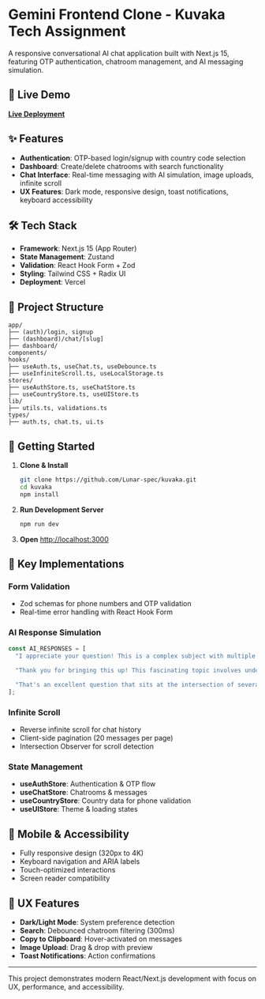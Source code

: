 # Gemini Frontend Clone - Kuvaka Tech Assignment

A responsive conversational AI chat application built with Next.js 15, featuring OTP authentication, chatroom management, and AI messaging simulation.

## 🌟 Live Demo

**[Live Deployment](https://kuvaka-git-master-lunarspecs-projects.vercel.app/)**

## ✨ Features

- **Authentication**: OTP-based login/signup with country code selection
- **Dashboard**: Create/delete chatrooms with search functionality
- **Chat Interface**: Real-time messaging with AI simulation, image uploads, infinite scroll
- **UX Features**: Dark mode, responsive design, toast notifications, keyboard accessibility

## 🛠️ Tech Stack

- **Framework**: Next.js 15 (App Router)
- **State Management**: Zustand
- **Validation**: React Hook Form + Zod
- **Styling**: Tailwind CSS + Radix UI
- **Deployment**: Vercel

## 📁 Project Structure

```
app/
├── (auth)/login, signup
├── (dashboard)/chat/[slug]
├── dashboard/
components/
hooks/
├── useAuth.ts, useChat.ts, useDebounce.ts
├── useInfiniteScroll.ts, useLocalStorage.ts
stores/
├── useAuthStore.ts, useChatStore.ts
├── useCountryStore.ts, useUIStore.ts
lib/
├── utils.ts, validations.ts
types/
├── auth.ts, chat.ts, ui.ts
```

## 🚀 Getting Started

1. **Clone & Install**

   ```bash
   git clone https://github.com/Lunar-spec/kuvaka.git
   cd kuvaka
   npm install
   ```

2. **Run Development Server**

   ```bash
   npm run dev
   ```

3. **Open** [http://localhost:3000](http://localhost:3000)

## 🔧 Key Implementations

### Form Validation

- Zod schemas for phone numbers and OTP validation
- Real-time error handling with React Hook Form

### AI Response Simulation

```typescript
const AI_RESPONSES = [
  "I appreciate your question! This is a complex subject with multiple perspectives that deserve careful consideration. The fundamental principles involve interconnected systems where changes in one area can have cascading effects throughout.\n\nFrom a historical standpoint, we can see patterns that provide valuable insights into future developments. Any approach should be both flexible and grounded in evidence-based reasoning, balancing theoretical understanding with practical application.",

  "Thank you for bringing this up! This fascinating topic involves understanding how different variables interact within a larger framework. The interaction isn't simply linear – it's more like a web of connections where each element influences others.\n\nWhat's particularly interesting is how this relates to broader trends across various domains. I'd recommend starting with a solid foundation in the basics before moving to more advanced concepts, building understanding progressively.",

  "That's an excellent question that sits at the intersection of several important domains! When we examine this from multiple angles, we see patterns and connections that demonstrate the importance of systems thinking. Rather than viewing elements in isolation, we need to understand how they function as an interconnected whole.\n\nThis perspective reveals emergent properties that arise from component interactions. Effective solutions often require a holistic approach addressing multiple aspects simultaneously, coordinating efforts to avoid creating problems in other areas.",
];
```

### Infinite Scroll

- Reverse infinite scroll for chat history
- Client-side pagination (20 messages per page)
- Intersection Observer for scroll detection

### State Management

- **useAuthStore**: Authentication & OTP flow
- **useChatStore**: Chatrooms & messages
- **useCountryStore**: Country data for phone validation
- **useUIStore**: Theme & loading states

## 📱 Mobile & Accessibility

- Fully responsive design (320px to 4K)
- Keyboard navigation and ARIA labels
- Touch-optimized interactions
- Screen reader compatibility

## 🎨 UX Features

- **Dark/Light Mode**: System preference detection
- **Search**: Debounced chatroom filtering (300ms)
- **Copy to Clipboard**: Hover-activated on messages
- **Image Upload**: Drag & drop with preview
- **Toast Notifications**: Action confirmations

---

This project demonstrates modern React/Next.js development with focus on UX, performance, and accessibility.
